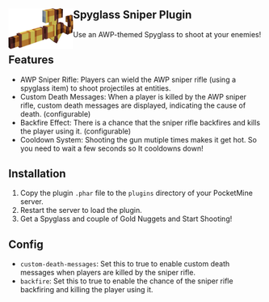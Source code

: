 ## Spyglass Sniper Plugin<img src="https://github.com/NopeNotDark/Sniper/blob/main/icon.png?raw=true" height="80" width="128" align="left"></img>
Use an AWP-themed Spyglass to shoot at your enemies!

## Features
- AWP Sniper Rifle: Players can wield the AWP sniper rifle (using a spyglass item) to shoot projectiles at entities.
- Custom Death Messages: When a player is killed by the AWP sniper rifle, custom death messages are displayed, indicating the cause of death. (configurable)
- Backfire Effect: There is a chance that the sniper rifle backfires and kills the player using it. (configurable)
- Cooldown System: Shooting the gun mutiple times makes it get hot. So you need to wait a few seconds so It cooldowns down!

## Installation
1. Copy the plugin `.phar` file to the `plugins` directory of your PocketMine server.
2. Restart the server to load the plugin.
3. Get a Spyglass and couple of Gold Nuggets and Start Shooting!

## Config
- `custom-death-messages`: Set this to true to enable custom death messages when players are killed by the sniper rifle.
- `backfire`: Set this to true to enable the chance of the sniper rifle backfiring and killing the player using it.
